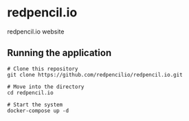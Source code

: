 # redpencil.io

redpencil.io website

## Running the application

    # Clone this repository
    git clone https://github.com/redpencilio/redpencil.io.git
    
    # Move into the directory
    cd redpencil.io
    
    # Start the system
    docker-compose up -d
